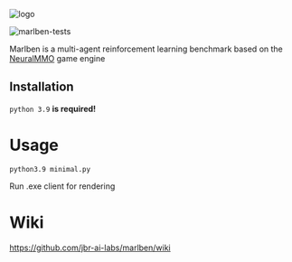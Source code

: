 ![logo](https://github.com/jbr-ai-labs/marlben/assets/22059171/12e7788c-b78f-4bb0-a2b3-cb629848a5bc)

![marlben-tests](../../actions/workflows/python-package-conda.yml/badge.svg)

Marlben is a multi-agent reinforcement learning benchmark based on the [NeuralMMO](https://github.com/NeuralMMO/environment) game engine

## Installation
```python 3.9```  **is required!**


# Usage

```python3.9 minimal.py```

Run .exe client for rendering

# Wiki
https://github.com/jbr-ai-labs/marlben/wiki
